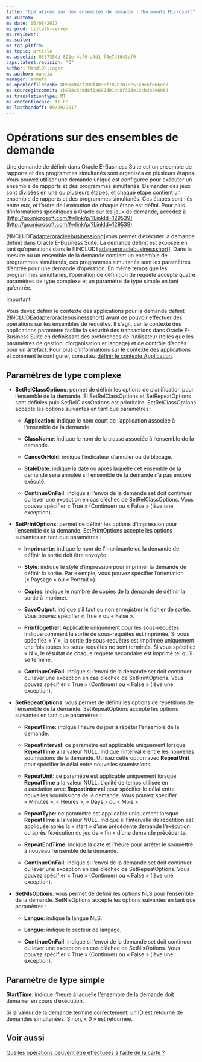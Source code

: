 ```yaml
---
title: "Opérations sur des ensembles de demande | Documents Microsoft"
ms.custom: 
ms.date: 06/08/2017
ms.prod: biztalk-server
ms.reviewer: 
ms.suite: 
ms.tgt_pltfrm: 
ms.topic: article
ms.assetid: 0537354d-821e-4cf9-a4d1-f4e7d1643df9
caps.latest.revision: "6"
author: MandiOhlinger
ms.author: mandia
manager: anneta
ms.openlocfilehash: 8051a94df28df4090f78287070c5143e6f866ed7
ms.sourcegitcommit: cb908c540d8f1a692d01dc8f313e16cb4b4e696d
ms.translationtype: MT
ms.contentlocale: fr-FR
ms.lasthandoff: 09/20/2017
---
```

# <a name="operations-on-request-sets"></a>Opérations sur des ensembles de demande
Une demande de définir dans Oracle E-Business Suite est un ensemble de rapports et des programmes simultanés sont organisés en plusieurs étapes. Vous pouvez utiliser une demande unique est configurée pour exécuter un ensemble de rapports et des programmes simultanés. Demander des jeux sont divisées en une ou plusieurs étapes, et chaque étape contient un ensemble de rapports et des programmes simultanés. Ces étapes sont liés entre eux, et l’ordre de l’exécution de chaque étape est défini. Pour plus d’informations spécifiques à Oracle sur les jeux de demande, accédez à [http://go.microsoft.com/fwlink/p/?LinkId=129539](http://go.microsoft.com/fwlink/p/?LinkId=129539).  
  
 [!INCLUDE[adapteroracleebusinesslong](../../includes/adapteroracleebusinesslong-md.md)]vous permet d’exécuter la demande définit dans Oracle E-Business Suite. La demande définit est exposée en tant qu’opérations dans le [!INCLUDE[adapteroraclebusinessshort](../../includes/adapteroraclebusinessshort-md.md)]. Dans la mesure où un ensemble de la demande contient un ensemble de programmes simultanés, ces programmes simultanés sont les paramètres d’entrée pour une demande d’opération. En même temps que les programmes simultanés, l’opération de définition de requête accepte quatre paramètres de type complexe et un paramètre de type simple en tant qu’entrée.  
  
> [!IMPORTANT]
>  Vous devez définir le contexte des applications pour la demande définit [!INCLUDE[adapteroraclebusinessshort](../../includes/adapteroraclebusinessshort-md.md)] avant de pouvoir effectuer des opérations sur les ensembles de requêtes. Il s’agit, car le contexte des applications paramètre facilite la sécurité des transactions dans Oracle E-Business Suite en définissant des préférences de l’utilisateur (telles que les paramètres de gestion, d’organisation et langage) et de contrôle d’accès pour un artefact. Pour plus d’informations sur le contexte des applications et comment le configurer, consultez [définir le contexte Application](../../adapters-and-accelerators/adapter-oracle-ebs/set-application-context.md).  
  
## <a name="complex-type-parameters"></a>Paramètres de type complexe
  
-   **SetRelClassOptions**: permet de définir les options de planification pour l’ensemble de la demande. Si SetRelClassOptions et SetRepeatOptions sont définies puis SetRelClassOptions est prioritaire. SetRelClassOptions accepte les options suivantes en tant que paramètres :  
  
    -   **Application**: indique le nom court de l’application associée à l’ensemble de la demande.  
  
    -   **ClassName**: indique le nom de la classe associée à l’ensemble de la demande.  
  
    -   **CanceOrHold**: indique l’indicateur d’annuler ou de blocage.  
  
    -   **StaleDate**: indique la date ou après laquelle cet ensemble de la demande sera annulée si l’ensemble de la demande n’a pas encore exécuté.  
  
    -   **ContinueOnFail**: indique si l’envoi de la demande set doit continuer ou lever une exception en cas d’échec de SetRelClassOptions. Vous pouvez spécifier « True » (Continuer) ou « False » (lève une exception).  
  
-   **SetPrintOptions**: permet de définir les options d’impression pour l’ensemble de la demande. SetPrintOptions accepte les options suivantes en tant que paramètres :  
  
    -   **Imprimante**: indique le nom de l’imprimante où la demande de définir la sortie doit être envoyée.  
  
    -   **Style**: indique le style d’impression pour imprimer la demande de définir la sortie. Par exemple, vous pouvez spécifier l’orientation (« Paysage » ou « Portrait »).  
  
    -   **Copies**: indique le nombre de copies de la demande de définir la sortie à imprimer.  
  
    -   **SaveOutput**: indique s’il faut ou non enregistrer le fichier de sortie. Vous pouvez spécifier « True » ou « False ».  
  
    -   **PrintTogether**: Applicable uniquement pour les sous-requêtes. Indique comment la sortie de sous-requêtes est imprimée. Si vous spécifiez « Y », la sortie de sous-requêtes est imprimée uniquement une fois toutes les sous-requêtes ne sont terminés. Si vous spécifiez « N », le résultat de chaque requête secondaire est imprimé tel qu’il se termine.  
  
    -   **ContinueOnFail**: indique si l’envoi de la demande set doit continuer ou lever une exception en cas d’échec de SetPrintOptions. Vous pouvez spécifier « True » (Continuer) ou « False » (lève une exception).  
  
-   **SetRepeatOptions**: vous permet de définir les options de répétitions de l’ensemble de la demande. SetRepeatOptions accepte les options suivantes en tant que paramètres :  
  
    -   **RepeatTime**: indique l’heure du jour à répéter l’ensemble de la demande.  
  
    -   **RepeatInterval**: ce paramètre est applicable uniquement lorsque **RepeatTime** a la valeur NULL. Indique l’intervalle entre les nouvelles soumissions de la demande. Utilisez cette option avec **RepeatUnit** pour spécifier le délai entre nouvelles soumissions.  
  
    -   **RepeatUnit**: ce paramètre est applicable uniquement lorsque **RepeatTime** a la valeur NULL. L’unité de temps utilisée en association avec **RepeatInterval** pour spécifier le délai entre nouvelles soumissions de la demande. Vous pouvez spécifier « Minutes », « Heures », « Days » ou « Mois ».  
  
    -   **RepeatType**: ce paramètre est applicable uniquement lorsque **RepeatTime** a la valeur NULL. Indique si l’intervalle de répétition est appliquée après la « start » d’une précédente demande l’exécution ou après l’exécution du jeu de « fin » d’une demande précédente.  
  
    -   **RepeatEndTime**: indique la date et l’heure pour arrêter le soumettre à nouveau l’ensemble de la demande.  
  
    -   **ContinueOnFail**: indique si l’envoi de la demande set doit continuer ou lever une exception en cas d’échec de SetRepeatOptions. Vous pouvez spécifier « True » (Continuer) ou « False » (lève une exception).  
  
-   **SetNlsOptions**: vous permet de définir les options NLS pour l’ensemble de la demande. SetNlsOptions accepte les options suivantes en tant que paramètres :  
  
    -   **Langue**: indique la langue NLS.  
  
    -   **Langue**: indique le secteur de langage.  
  
    -   **ContinueOnFail**: indique si l’envoi de la demande set doit continuer ou lever une exception en cas d’échec de SetNlsOptions. Vous pouvez spécifier « True » (Continuer) ou « False » (lève une exception).  
  
## <a name="simple-type-parameter"></a>Paramètre de type simple
  
 **StartTime**: indique l’heure à laquelle l’ensemble de la demande doit démarrer en cours d’exécution.  
  
 Si la valeur de la demande termine correctement, un ID est retourné de demandes simultanées. Sinon, « 0 » est retournée.  
  
## <a name="see-also"></a>Voir aussi  
 [Quelles opérations peuvent être effectuées à l’aide de la carte ?](https://msdn.microsoft.com/library/cc185219(v=bts.10).aspx)